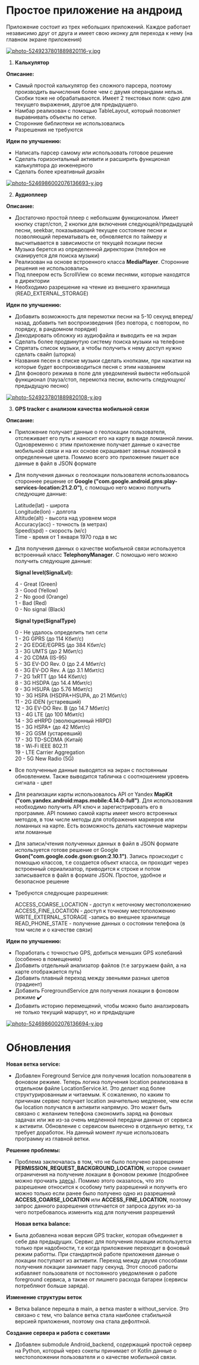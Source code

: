 # Простое приложение на андроид

Приложение состоит из трех небольших приложений. Каждое работает независимо друг от друга и имеет свою иконку для перехода к нему (на главном экране приложения)

[![photo-5249237801889820116-y.jpg](https://i.postimg.cc/0yHR9DXw/photo-5249237801889820116-y.jpg)](https://postimg.cc/LJf0TYp9)

1. **Калькулятор** 
   
**Описание:** 

- Самый простой калькулятор без сложного парсера, поэтому производить вычисления более чем с двумя операндами нельзя. Скобки тоже не обрабатываются.
Имеет 2 текстовых поля: одно для текущего выражения, другое для предыдущего.
- Намбар реализован с помощью TableLayout, который позволяет выравнивать объекты по сетке.
- Сторонние библиотеки не использовались 
- Разрешения не требуются

**Идеи по улучшению:** 

- Написать парсер самому или использовать готовое решение 
- Сделать горизонтальный активити и расширить функционал калькулятора до инженерного 
- Сделать более креативный дизайн

[![photo-5246986002076136693-y.jpg](https://i.postimg.cc/QCjxcjqZ/photo-5246986002076136693-y.jpg)](https://postimg.cc/34bTT56t)

2. **Аудиоплеер**

**Описание:** 

- Достаточно простой плеер с небольшим функционалом. Имеет кнопку старт/стоп, 2 кнопки для включения следующей/предыдущей песни, seekbar, показывающий текущее состояние песни и позволяющий перематывать ее,
обновляется по таймеру и высчитывается в зависимости от текущей позиции песни
- Музыка берется из определенной директории (телефон не сканируется для поиска музыки)
- Реализован на основе встроенного класса **MediaPlayer**. Сторонние решения не использовались
- Под плеером есть ScrollView со всеми песнями, которые находятся в директории
- Необходимо разрешение на чтение из внешнего хранилища (READ_EXTERNAL_STORAGE)

**Идеи по улучшению:** 

- Добавить возможность для перемотки песни на 5-10 секунд вперед/назад, добавить тип воспроизведения (без повтора, с повтором, по порядку, в рандомном порядке)
- Декодировать обложку из аудиофайла и выводить ее на экран 
- Сделать более продвинутую систему поиска музыки на телефоне 
- Спрятать список музыки, а чтобы получить к нему доступ нужно сделать свайп (шторка) 
- Названия песен в списке музыки сделать кнопками, при нажатии на которые будет воспроизводиться песня с этим названием
- Для фонового режима в поле для уведомлений вывести небольшой функционал (пауза/стоп, перемотка песни, включить следующую/предыдущую песню)

[![photo-5249237801889820108-y.jpg](https://i.postimg.cc/5yVPS2yg/photo-5249237801889820108-y.jpg)](https://postimg.cc/wywc6HhR)

3. **GPS tracker с анализом качества мобильной связи**

**Описание:** 

- Приложение получает данные о геолокации пользователя, отслеживает его путь и наносит его на карту в виде ломанной линии. Одновременно с этим приложение получает данные о качестве мобильной связи и на их основе
окрашивает звенья ломанной в определенные цвета. Помимо всего это приложение пишет все данные в файл в JSON формате

- Для получения данных о геолокации пользователя использовалось стороннее решение от **Google ("com.google.android.gms:play-services-location:21.2.0")**, с помощью него можно получить следующие данные:

   Latitude(lat) - широта \
   Longitude(lon) - долгота \
   Altitude(alt) - высота над уровнем моря \
   Accuracy(acc) - точность (в метрах) \
   Speed(spd) - скорость (м/с) \
   Time - время от 1 января 1970 года в мс 

- Для получения данных о качестве мобильной связи используется встроенный класс **TelephonyManager**. С помощью него можно получить следующие данные:

   **Signal level(SignalLvl):**
   
   4 - Great (Green) \
   3 - Good (Yellow) \
   2 - No good (Orange) \
   1 - Bad (Red) \
   0 - No signal (Black)

   **Signal type(SignalType)**
   
   0	- Не удалось определить тип сети \
   1	- 2G GPRS (до 114 Кбит/с) \
   2	-	2G EDGE/EGPRS (до 384 Кбит/с) \
   3	- 3G UMTS (до 2 Мбит/с) \
   4	- 2G CDMA (IS-95) \
   5	- 3G EV-DO Rev. 0 (до 2.4 Мбит/с) \
   6	- 3G EV-DO Rev. A (до 3.1 Мбит/с) \
   7	- 2G 1xRTT (до 144 Кбит/с) \
   8	- 3G HSDPA (до 14.4 Мбит/с) \
   9	- 3G HSUPA (до 5.76 Мбит/с) \
   10 - 3G	HSPA (HSDPA+HSUPA, до 21 Мбит/с) \
   11 - 2G iDEN (устаревший) \
   12 - 3G	EV-DO Rev. B (до 14.7 Мбит/с) \
   13 - 4G	LTE (до 100 Мбит/с) \
   14 - 3G	eHRPD (эволюционный HRPD) \
   15 - 3G	HSPA+ (до 42 Мбит/с) \
   16 - 2G	GSM (устаревший) \
   17 - 3G	TD-SCDMA (Китай) \
   18 - Wi-Fi	IEEE 802.11 \
   19 - LTE Carrier Aggregation \
   20 - 5G	New Radio (5G)

- Все полученные данные выводятся на экран с постоянным обновлением. Также выводится табличка с соотношением уровень сигнала - цвет

- Для реализации карты использовалось API от Yandex **MapKit ("com.yandex.android:maps.mobile:4.14.0-full")**. Для использования необходимо получить API ключ и зарегистрировать его в программе.
API помимо самой карты имеет много встроенных методов, в том числе методы для отображения маркеров или ломанных на карте. Есть возможность делать кастомные маркеры или ломанные

- Для записи/чтения полученных данных в файл в JSON формате используется готове решение от Google **Gson("com.google.code.gson:gson:2.10.1")**. Запись происходит с помощью классов,
т.е создается объект класса, он проходит через встроенный сериализатор, приводится к строке и потом записывается в файл в формате JSON. Простое, удобное и безопасное решение

- Требуются следующие разрешения:

   ACCESS_COARSE_LOCATION - доступ к неточному местоположению \
   ACCESS_FINE_LOCATION - доступ к точному местоположению \
   WRITE_EXTERNAL_STORAGE -запись во внешнее хранилище \
   READ_PHONE_STATE - получение данных о состоянии телефона (в том числе и о качестве связи)

**Идеи по улучшению:** 

- Поработать с точностью GPS, добиться меньших GPS колебаний (особенно в помещениях) 
- Добавить отдельный анализатор файлов (т.е загружаем файл, а на карте отображается путь) 
- Добавить плавный переход между звеньями разных цветов (градиент) 
- Добавить ForegroundService для получения локации в фоновом режиме ✔️
- Добавить историю перемещений, чтобы можно было аналзировать не только текущий маршрут, но и предыдущие

[![photo-5246986002076136694-y.jpg](https://i.postimg.cc/7LkT6rT0/photo-5246986002076136694-y.jpg)](https://postimg.cc/G4Xp7NKm)

# Обновления

**Новая ветка service:**

- Добавлен Foreground Service для получения location пользователя в фоновом режиме. Теперь логика получения location 
реализована в отдельном файле LocationService.kt. Это делает код более структурированным и читаемым. К сожалению, по каким то причинам
сервис получает location значительно медленее, чем если бы location получался в активити напрямую. Это может быть связано с желанием
телефона сэкономить заряд на фоновых задачах или же из-за очень медленной передачи данных от сервиса к активити. Обновление с сервисом
вынесено в отдельную ветку, т.к требует доработок. На данный момент лучше использовать программу из главной ветки.

**Решение проблемы:**

- Проблема заключалась в том, что не было получено разрешение **PERMISSION_REQUEST_BACKGROUND_LOCATION**, которое снимает ограничения на получение локации в фоновом режиме (подробнее можно прочиать [здесь](https://developer.android.com/about/versions/oreo/background-location-limits?hl=ru)). Помимо этого оказалось, что это разрешение относится к особому типу разрешений и получить его можно только если ранее было получено одно из разрешений **ACCESS_COARSE_LOCATION** или **ACCESS_FINE_LOCATION**, поэтому запрос данного разрешения отличается от запроса других из-за чего потребовалось изменить код для получения разрешений

  **Новая ветка balance:**

- Была добавлена новая версия GPS tracker, которая объединяет в себе два предыдущих. Сервис для получения локации используется только при надобности, т.е когда приложение переходит в фоновый режим работты. При стандартной работе приложения данные о локации поступают из активити. Переход между двумя способами получения локации занимает пару секунд. Этот способ работы избавляет пользователя от постоянного уведомления о работе foreground сервиса, а также от лишнего расхода батареи (сервисы потребляют больше заряда).

**Изменение структуры веток**

- Ветка balance перешла в main, а ветка master в without_service. Это связано с тем, что balance ветка стала наиболее стабильной версией приложения, поэтому она стала дефолтной.
  
**Создание сервера и работа с сокетами**

- Добавлен submodule Android_backend, содержащий простой сервер на Python, который через сокеты принимает от Kotlin данные о местоположении пользователя и о качестве мобильной связи.
